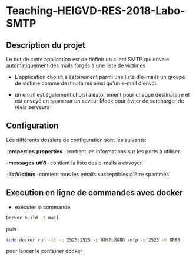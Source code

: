 # Teaching-HEIGVD-RES-2018-Labo-SMTP

## Description du projet

Le but de cette application est de définir un client SMTP qui envoie automatiquement des mails forgés à une liste de victimes
* L'application choisit aléatoirement parmi une liste d'e-mails un groupe de victime comme destinataires ainsi qu'un e-mail d'envoi.

* un email est également choisi aléatoirement pour chaque destinataire et est envoyé en spam sur un seveur Mock pour éviter de surcharger de réels serveurs



## Configuration

Les différents dossiers de configuration sont les suivants:

-**properties.properties** -contient les informations sur les ports à utiliser.

-**messages.utf8** -contient la liste des e-mails à envoyer.

-**listVictims** -contient tous les emails susceptibles d'être spammés




## Execution en ligne de commandes avec docker 

* exécuter la commande 
```bash
Docker build -t mail 
```

puis 

```bash
sudo docker run -it -p 2525:2525 -p 8080:8080 smtp -p 2525 -h 8080 
```

pour lancer le container docker

